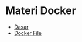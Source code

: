 # Materi Docker

- [Dasar](https://github.com/yusrilarzaqi/materi-docker/tree/main/Dasar)
- [Docker File](https://github.com/yusrilarzaqi/materi-docker/tree/main/Docker-File)
